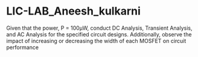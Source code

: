 # LIC-LAB_Aneesh_kulkarni
Given that the power, P = 100µW, conduct DC Analysis, Transient Analysis, and AC Analysis for the specified circuit designs. Additionally, observe the impact of increasing or decreasing the width of each MOSFET on circuit performance
